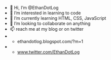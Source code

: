 - 👋 Hi, I’m @EthanDotLog
- 👀 I’m interested in learning to code
- 🌱 I’m currently learning HTML, CSS, JavaScript 
- 💞️ I’m looking to collaborate on anything 
- 📫 reach me at my blog or on twitter
- - ethandotlog.blogspot.com/?m=1
- - www.twitter.com/EthanDotLog

<!---
EthanDotLog/EthanDotLog is a ✨ special ✨ repository because its `README.md` (this file) appears on your GitHub profile.
You can click the Preview link to take a look at your changes.
--->
